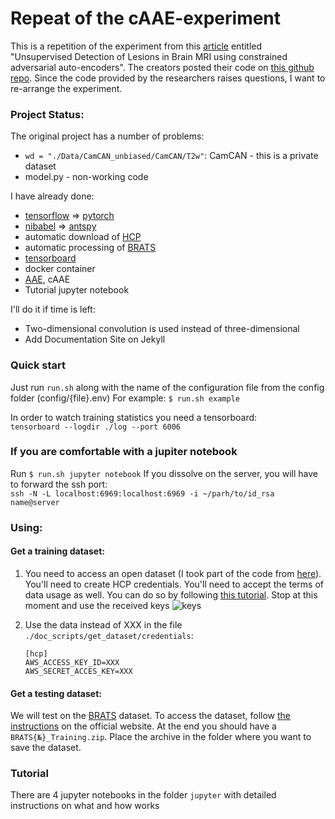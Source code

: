 # Repeat of the cAAE-experiment
This is a repetition of the experiment from this [article](https://arxiv.org/pdf/1806.04972.pdf) 
entitled "Unsupervised Detection of Lesions in Brain MRI using constrained adversarial auto-encoders". 
The creators posted their code on [this github repo](https://github.com/aubreychen9012/cAAE).
Since the code provided by the researchers raises questions, I want to re-arrange the experiment.

### Project Status:
The original project has a number of problems:
* `wd = "./Data/CamCAN_unbiased/CamCAN/T2w"`: CamCAN - this is a private dataset
* model.py - non-working code

I have already done:
* [tensorflow](https://www.tensorflow.org/) => [pytorch](https://pytorch.org/)
* [nibabel](https://nipy.org/nibabel/) => [antspy](https://github.com/ANTsX/ANTsPy)
* automatic download of [HCP](http://www.humanconnectomeproject.org/data/)
* automatic processing of [BRATS](https://www.med.upenn.edu/sbia/brats2018/data.html)
* [tensorboard](https://www.tensorflow.org/tensorboard)
* docker container
* [AAE](https://github.com/eriklindernoren/PyTorch-GAN), cAAE
* Tutorial jupyter notebook

I'll do it if time is left:
* Two-dimensional convolution is used instead of three-dimensional
* Add Documentation Site on Jekyll


### Quick start

Just run `run.sh` along with the name of the configuration file from the config folder (config/{file}.env)
For example: `$ run.sh example`

In order to watch training statistics you need a tensorboard:  
    ```
    tensorboard --logdir ./log --port 6006
    ```

### If you are comfortable with a jupiter notebook

Run `$ run.sh jupyter notebook`
If you dissolve on the server, you will have to forward the ssh port:  
    ```
    ssh -N -L localhost:6969:localhost:6969 -i ~/parh/to/id_rsa name@server
    ```

### Using:
#### Get a training dataset:
1. You need to access an open dataset (I took part of the code from [here](https://github.com/jokedurnez/HCP_download)). You'll need to create HCP credentials. You'll need to accept the terms of data usage as well. You can do so by following [this tutorial](https://wiki.humanconnectome.org/display/PublicData/How+To+Connect+to+Connectome+Data+via+AWS).
Stop at this moment and use the received keys
![keys](https://wiki.humanconnectome.org/download/attachments/67666030/image2015-1-7%2014%3A41%3A22.png?version=1&modificationDate=1420664134386&api=v2)

2. Use the data instead of XXX in the file `./doc_scripts/get_dataset/credentials`:
    ```
    [hcp]
    AWS_ACCESS_KEY_ID=XXX
    AWS_SECRET_ACCES_KEY=XXX
    ```

#### Get a testing dataset:
We will test on the [BRATS](https://www.med.upenn.edu/sbia/brats2018/data.html) dataset. 
To access the dataset, follow [the instructions](https://www.med.upenn.edu/sbia/brats2018/registration.html) on the official website.
At the end you should have a `BRATS{№}_Training.zip`. Place the archive in the folder where you want to save the dataset.

### Tutorial
There are 4 jupyter notebooks in the folder `jupyter` with detailed instructions on what and how works